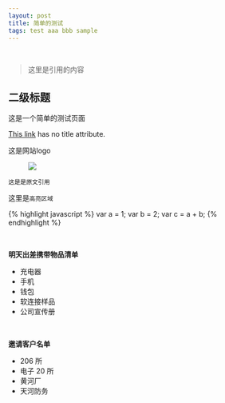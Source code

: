 ```yaml
---
layout: post
title: 简单的测试
tags: test aaa bbb sample
---
```


&nbsp;
> 这里是引用的内容

## **二级标题**


这是一个简单的测试页面

[This link](http://baidu.com/) has no title attribute.



这是网站logo
<figure>
<a><img src="{{site.url}}/image/logo.png"></a>
</figure>


```
这是是原文引用
```

这里是`高亮区域`

{% highlight javascript %}
var a = 1;
var b = 2;
var c = a + b;
{% endhighlight %}

&nbsp;

**明天出差携带物品清单**
* 充电器
* 手机
* 钱包
* 软连接样品
* 公司宣传册

&nbsp;

**邀请客户名单**
* 206 所
* 电子 20 所
* 黄河厂
* 天河防务